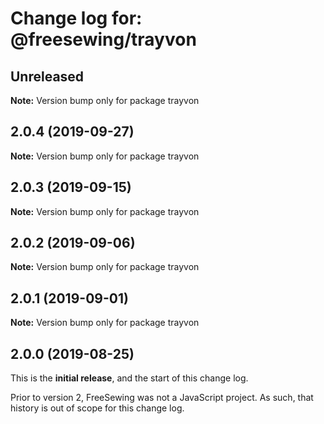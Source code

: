 # Change log for: @freesewing/trayvon


## Unreleased

**Note:** Version bump only for package trayvon


## 2.0.4 (2019-09-27)

**Note:** Version bump only for package trayvon


## 2.0.3 (2019-09-15)

**Note:** Version bump only for package trayvon


## 2.0.2 (2019-09-06)

**Note:** Version bump only for package trayvon


## 2.0.1 (2019-09-01)

**Note:** Version bump only for package trayvon




## 2.0.0 (2019-08-25)

This is the **initial release**, and the start of this change log.

Prior to version 2, FreeSewing was not a JavaScript project.
As such, that history is out of scope for this change log.
